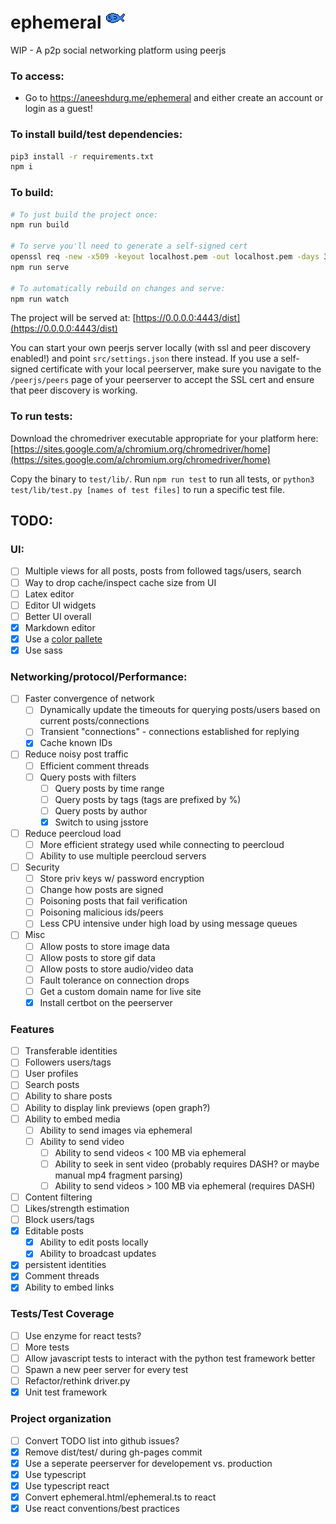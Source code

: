 <h1>
    ephemeral
    <img src="https://raw.githubusercontent.com/aneeshdurg/ephemeral/main/src/assets/logo.png"/>
</h1>

WIP - A p2p social networking platform using peerjs

### To access:

- Go to https://aneeshdurg.me/ephemeral and either create an account or login as a guest!

### To install build/test dependencies:
```bash
pip3 install -r requirements.txt
npm i
```

### To build:
```bash
# To just build the project once:
npm run build

# To serve you'll need to generate a self-signed cert
openssl req -new -x509 -keyout localhost.pem -out localhost.pem -days 365 -nodes
npm run serve

# To automatically rebuild on changes and serve:
npm run watch
```

The project will be served at: [https://0.0.0.0:4443/dist](https://0.0.0.0:4443/dist)

You can start your own peerjs server locally (with ssl and peer
discovery enabled!) and point `src/settings.json` there instead. If you use a
self-signed certificate with your local peerserver, make sure you navigate to
the `/peerjs/peers` page of your peerserver to accept the SSL cert and ensure
that peer discovery is working.

### To run tests:
Download the chromedriver executable appropriate for your platform here:
[https://sites.google.com/a/chromium.org/chromedriver/home](https://sites.google.com/a/chromium.org/chromedriver/home)

Copy the binary to `test/lib/`.
Run `npm run test` to run all tests, or `python3 test/lib/test.py [names of test
files]` to run a specific test file.

## TODO:

### UI:
- [ ] Multiple views for all posts, posts from followed tags/users, search
- [ ] Way to drop cache/inspect cache size from UI
- [ ] Latex editor
- [ ] Editor UI widgets
- [ ] Better UI overall
- [x] Markdown editor
- [x] Use a [color pallete](https://palette.ninja/#26556a-#266a63-#4bc2d0-#348790-#26636a)
- [x] Use sass

### Networking/protocol/Performance:
- [ ] Faster convergence of network
    - [ ] Dynamically update the timeouts for querying posts/users based on
      current posts/connections
    - [ ] Transient "connections" - connections established for replying
    - [x] Cache known IDs
- [ ] Reduce noisy post traffic
    - [ ] Efficient comment threads
    - [ ] Query posts with filters
        - [ ] Query posts by time range
        - [ ] Query posts by tags (tags are prefixed by %)
        - [ ] Query posts by author
        - [x] Switch to using jsstore
- [ ] Reduce peercloud load
    - [ ] More efficient strategy used while connecting to peercloud
    - [ ] Ability to use multiple peercloud servers
- [ ] Security
    - [ ] Store priv keys w/ password encryption
    - [ ] Change how posts are signed
    - [ ] Poisoning posts that fail verification
    - [ ] Poisoning malicious ids/peers
    - [ ] Less CPU intensive under high load by using message queues
- [ ] Misc
    - [ ] Allow posts to store image data
    - [ ] Allow posts to store gif data
    - [ ] Allow posts to store audio/video data
    - [ ] Fault tolerance on connection drops
    - [ ] Get a custom domain name for live site
    - [x] Install certbot on the peerserver

### Features
- [ ] Transferable identities
- [ ] Followers users/tags
- [ ] User profiles
- [ ] Search posts
- [ ] Ability to share posts
- [ ] Ability to display link previews (open graph?)
- [ ] Ability to embed media
    - [ ] Ability to send images via ephemeral
    - [ ] Ability to send video
        - [ ] Ability to send videos < 100 MB via ephemeral
        - [ ] Ability to seek in sent video (probably requires DASH? or maybe manual mp4 fragment parsing)
        - [ ] Ability to send videos > 100 MB via ephemeral (requires DASH)
- [ ] Content filtering
- [ ] Likes/strength estimation
- [ ] Block users/tags
- [x] Editable posts
    - [x] Ability to edit posts locally
    - [x] Ability to broadcast updates
- [x] persistent identities
- [x] Comment threads
- [x] Ability to embed links

### Tests/Test Coverage
- [ ] Use enzyme for react tests?
- [ ] More tests
- [ ] Allow javascript tests to interact with the python test framework better
- [ ] Spawn a new peer server for every test
- [ ] Refactor/rethink driver.py
- [x] Unit test framework

### Project organization
- [ ] Convert TODO list into github issues?
- [x] Remove dist/test/ during gh-pages commit
- [x] Use a seperate peerserver for developement vs. production
- [x] Use typescript
- [x] Use typescript react
- [x] Convert ephemeral.html/ephemeral.ts to react
- [x] Use react conventions/best practices
